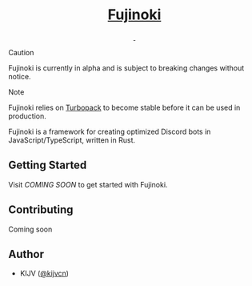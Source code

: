 <p align="center">
  <a href="https://jujutsu.studio/fujinoki">
    <h1 align="center">Fujinoki</h1>
  </a>
</p>

<p align="center">
  <a aria-label="NPM version" href="https://www.npmjs.com/package/fujinoki">
    <img alt="" src="https://img.shields.io/npm/v/fujinoki.svg?style=for-the-badge&labelColor=000000">
  </a>
  <a aria-label="License" href="https://github.com/vercel/turbo/blob/main/LICENSE">
    <img alt="" src="https://img.shields.io/npm/l/fujinoki.svg?style=for-the-badge&labelColor=000000&color=">
  </a>
</p>

> [!CAUTION]
> Fujinoki is currently in alpha and is subject to breaking changes without notice.

> [!NOTE]
> Fujinoki relies on [Turbopack](https://turbo.build/pack) to become stable before it can be used in production.

Fujinoki is a framework for creating optimized Discord bots in JavaScript/TypeScript, written in Rust.

## Getting Started

<!-- Visit https://jujutsu.studio/fujinoki/docs to get started with Fujinoki. -->

Visit _COMING SOON_ to get started with Fujinoki.

## Contributing

Coming soon

## Author

- KIJV ([@kijvcn](https://twitter.com/kijvcn))
